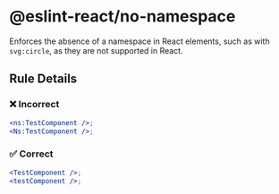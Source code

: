# @eslint-react/no-namespace

Enforces the absence of a namespace in React elements, such as with `svg:circle`, as they are not supported in React.

## Rule Details

### ❌ Incorrect

```jsx
<ns:TestComponent />;
<Ns:TestComponent />;
```

### ✅ Correct

```jsx
<TestComponent />;
<testComponent />;
```
